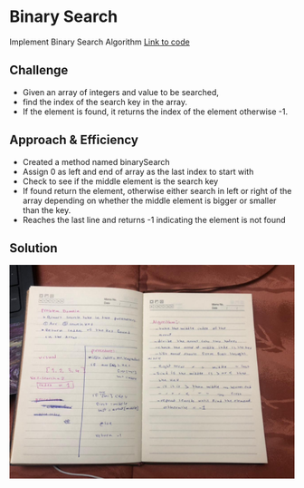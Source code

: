# Binary Search
Implement Binary Search Algorithm
[Link to code](https://github.com/AyaaBe95/data-structures-and-algorithms401/blob/main/app/src/main/java/data/structures/and/algorithms401/binarySearch.java)

## Challenge
- Given an array of integers and value to be searched,
- find the index of the search key in the array.
- If the element is found, it returns the index of the element otherwise -1.

## Approach & Efficiency
- Created a method named binarySearch 
- Assign 0 as left and end of array as the last index to start with
- Check to see if the middle element is the search key
- If found return the element, otherwise either search in left or right of the array depending on
  whether the middle element is bigger or smaller than the key.
- Reaches the last line and returns -1 indicating the element is not found

## Solution
![](https://github.com/AyaaBe95/data-structures-and-algorithms401/blob/main/assests/binarySearch.jpeg)
